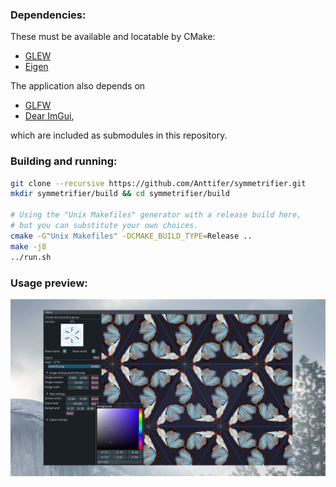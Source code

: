 ### Dependencies:
These must be available and locatable by CMake:
- [GLEW](https://github.com/nigels-com/glew)
- [Eigen](https://eigen.tuxfamily.org/index.php?title=Main_Page)

The application also depends on
- [GLFW](https://www.glfw.org)
- [Dear ImGui](https://github.com/ocornut/imgui),

which are included as submodules in this repository.

### Building and running:
```bash
git clone --recursive https://github.com/Anttifer/symmetrifier.git
mkdir symmetrifier/build && cd symmetrifier/build

# Using the "Unix Makefiles" generator with a release build here,
# but you can substitute your own choices.
cmake -G"Unix Makefiles" -DCMAKE_BUILD_TYPE=Release ..
make -j8
../run.sh
```

### Usage preview:
![Group 3\*3 and a butterfly](usage_sample.png)

